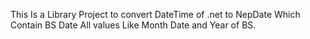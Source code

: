 This Is a Library Project to convert DateTime of .net to NepDate Which Contain BS Date All values Like Month Date and Year of BS.
